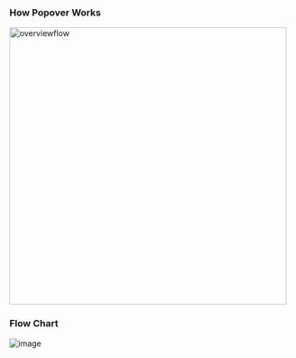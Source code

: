 ### How Popover Works

<img width="491" alt="overviewflow" src="https://github.com/comfortdelgro/compass-design/assets/119040724/e968d464-f655-411b-b924-a656b4294fd3">

### Flow Chart

![image](https://github.com/comfortdelgro/compass-design/assets/117263060/7bf805bd-19f4-49bf-9eaa-3a2e083ae740)
